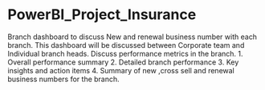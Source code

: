 # PowerBI_Project_Insurance

Branch dashboard to discuss New and renewal business number with each branch. 
This dashboard will be discussed between Corporate team and Individual branch heads.
Discuss performance metrics in the	branch. 
     1. Overall performance summary 
     2. Detailed branch performance
     3. Key insights and action items 
     4. Summary of new ,cross sell and renewal business numbers for the branch.

